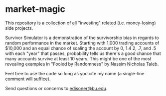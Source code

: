 # market-magic

This repository is a collection of all "investing" related (i.e. money-losing) side projects. 

Survivor Simulator is a demonstration of the survivorship bias in regards to random performance in the market. Starting with 1,000 trading accounts of $10,000 and an equal chance of scaling the account by 0, 1.4 2, .7, and .5 with each "year" that passes, probability tells us there's a good chance that many accounts survive at least 10 years. This might be one of the most revealing examples in "Fooled by Randomness" by Nassim Nicholas Taleb.

Feel free to use the code so long as you cite my name (a single-line comment will suffice).

Send questions or concerns to edisoner@bu.edu.
